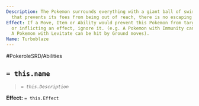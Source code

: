 ```yaml
---
Description: The Pokemon surrounds everything with a giant ball of swirling flames
  that prevents its foes from being out of reach, there is no escaping the heat.
Effect: If a Move, Item or Ability would prevent this Pokemon from targeting a foe
  or inflicting an effect, ignore it. (e.g. A Pokemon with Immunity can be Poisoned,
  A Pokemon with Levitate can be hit by Ground moves).
Name: Turboblaze
---
```


#PokeroleSRD/Abilities

## `= this.name`

> *`= this.Description`*

**Effect:** `= this.Effect`